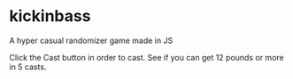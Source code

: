 # kickinbass
A hyper casual randomizer game made in JS

Click the Cast button in order to cast. See if you can get 12 pounds or more in 5 casts.
